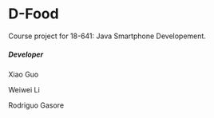 # D-Food
Course project for 18-641: Java Smartphone Developement.

##### Developer
Xiao Guo

Weiwei Li

Rodriguo Gasore